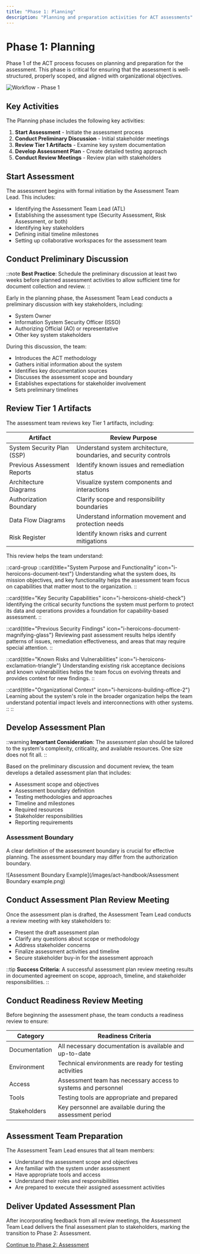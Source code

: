 ```yaml
---
title: "Phase 1: Planning"
description: "Planning and preparation activities for ACT assessments"
---
```


# Phase 1: Planning

Phase 1 of the ACT process focuses on planning and preparation for the assessment. This phase is critical for ensuring that the assessment is well-structured, properly scoped, and aligned with organizational objectives.

![Workflow - Phase 1](/images/act-handbook/workflow-phase-1.png)

## Key Activities

The Planning phase includes the following key activities:

1. **Start Assessment** - Initiate the assessment process
2. **Conduct Preliminary Discussion** - Initial stakeholder meetings
3. **Review Tier 1 Artifacts** - Examine key system documentation
4. **Develop Assessment Plan** - Create detailed testing approach
5. **Conduct Review Meetings** - Review plan with stakeholders

## Start Assessment

The assessment begins with formal initiation by the Assessment Team Lead. This includes:

- Identifying the Assessment Team Lead (ATL)
- Establishing the assessment type (Security Assessment, Risk Assessment, or both)
- Identifying key stakeholders
- Defining initial timeline milestones
- Setting up collaborative workspaces for the assessment team

## Conduct Preliminary Discussion

::note
**Best Practice**: Schedule the preliminary discussion at least two weeks before planned assessment activities to allow sufficient time for document collection and review.
::

Early in the planning phase, the Assessment Team Lead conducts a preliminary discussion with key stakeholders, including:

- System Owner
- Information System Security Officer (ISSO)
- Authorizing Official (AO) or representative
- Other key system stakeholders

During this discussion, the team:

- Introduces the ACT methodology
- Gathers initial information about the system
- Identifies key documentation sources
- Discusses the assessment scope and boundary
- Establishes expectations for stakeholder involvement
- Sets preliminary timelines

## Review Tier 1 Artifacts

The assessment team reviews key Tier 1 artifacts, including:

| Artifact                    | Review Purpose                                                    |
| --------------------------- | ----------------------------------------------------------------- |
| System Security Plan (SSP)  | Understand system architecture, boundaries, and security controls |
| Previous Assessment Reports | Identify known issues and remediation status                      |
| Architecture Diagrams       | Visualize system components and interactions                      |
| Authorization Boundary      | Clarify scope and responsibility boundaries                       |
| Data Flow Diagrams          | Understand information movement and protection needs              |
| Risk Register               | Identify known risks and current mitigations                      |

This review helps the team understand:

::card-group
  ::card{title="System Purpose and Functionality" icon="i-heroicons-document-text"}
    Understanding what the system does, its mission objectives, and key functionality helps the assessment team focus on capabilities that matter most to the organization.
  ::
  
  ::card{title="Key Security Capabilities" icon="i-heroicons-shield-check"}
    Identifying the critical security functions the system must perform to protect its data and operations provides a foundation for capability-based assessment.
  ::
  
  ::card{title="Previous Security Findings" icon="i-heroicons-document-magnifying-glass"}
    Reviewing past assessment results helps identify patterns of issues, remediation effectiveness, and areas that may require special attention.
  ::
  
  ::card{title="Known Risks and Vulnerabilities" icon="i-heroicons-exclamation-triangle"}
    Understanding existing risk acceptance decisions and known vulnerabilities helps the team focus on evolving threats and provides context for new findings.
  ::
  
  ::card{title="Organizational Context" icon="i-heroicons-building-office-2"}
    Learning about the system's role in the broader organization helps the team understand potential impact levels and interconnections with other systems.
  ::
::

## Develop Assessment Plan

::warning
**Important Consideration**: The assessment plan should be tailored to the system's complexity, criticality, and available resources. One size does not fit all.
::

Based on the preliminary discussion and document review, the team develops a detailed assessment plan that includes:

- Assessment scope and objectives
- Assessment boundary definition
- Testing methodologies and approaches
- Timeline and milestones
- Required resources
- Stakeholder responsibilities
- Reporting requirements

### Assessment Boundary

A clear definition of the assessment boundary is crucial for effective planning. The assessment boundary may differ from the authorization boundary.

![Assessment Boundary Example](/images/act-handbook/Assessment Boundary example.png)

## Conduct Assessment Plan Review Meeting

Once the assessment plan is drafted, the Assessment Team Lead conducts a review meeting with key stakeholders to:

- Present the draft assessment plan
- Clarify any questions about scope or methodology
- Address stakeholder concerns
- Finalize assessment activities and timeline
- Secure stakeholder buy-in for the assessment approach

::tip
**Success Criteria**: A successful assessment plan review meeting results in documented agreement on scope, approach, timeline, and stakeholder responsibilities.
::

## Conduct Readiness Review Meeting

Before beginning the assessment phase, the team conducts a readiness review to ensure:

| Category      | Readiness Criteria                                            |
| ------------- | ------------------------------------------------------------- |
| Documentation | All necessary documentation is available and up-to-date       |
| Environment   | Technical environments are ready for testing activities       |
| Access        | Assessment team has necessary access to systems and personnel |
| Tools         | Testing tools are appropriate and prepared                    |
| Stakeholders  | Key personnel are available during the assessment period      |

## Assessment Team Preparation

The Assessment Team Lead ensures that all team members:

- Understand the assessment scope and objectives
- Are familiar with the system under assessment
- Have appropriate tools and access
- Understand their roles and responsibilities
- Are prepared to execute their assigned assessment activities

## Deliver Updated Assessment Plan

After incorporating feedback from all review meetings, the Assessment Team Lead delivers the final assessment plan to stakeholders, marking the transition to Phase 2: Assessment.

[Continue to Phase 2: Assessment](/docs/act-handbook/act-process/phase-2-assessment)
